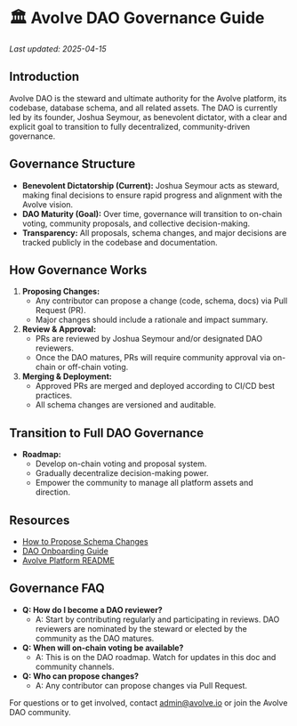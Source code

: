 # 🏛️ Avolve DAO Governance Guide

_Last updated: 2025-04-15_

## Introduction
Avolve DAO is the steward and ultimate authority for the Avolve platform, its codebase, database schema, and all related assets. The DAO is currently led by its founder, Joshua Seymour, as benevolent dictator, with a clear and explicit goal to transition to fully decentralized, community-driven governance.

## Governance Structure
- **Benevolent Dictatorship (Current):** Joshua Seymour acts as steward, making final decisions to ensure rapid progress and alignment with the Avolve vision.
- **DAO Maturity (Goal):** Over time, governance will transition to on-chain voting, community proposals, and collective decision-making.
- **Transparency:** All proposals, schema changes, and major decisions are tracked publicly in the codebase and documentation.

## How Governance Works
1. **Proposing Changes:**
   - Any contributor can propose a change (code, schema, docs) via Pull Request (PR).
   - Major changes should include a rationale and impact summary.
2. **Review & Approval:**
   - PRs are reviewed by Joshua Seymour and/or designated DAO reviewers.
   - Once the DAO matures, PRs will require community approval via on-chain or off-chain voting.
3. **Merging & Deployment:**
   - Approved PRs are merged and deployed according to CI/CD best practices.
   - All schema changes are versioned and auditable.

## Transition to Full DAO Governance
- **Roadmap:**
  - Develop on-chain voting and proposal system.
  - Gradually decentralize decision-making power.
  - Empower the community to manage all platform assets and direction.

## Resources
- [How to Propose Schema Changes](./schema-changes.md)
- [DAO Onboarding Guide](./onboarding.md)
- [Avolve Platform README](../README.md)

## Governance FAQ
- **Q: How do I become a DAO reviewer?**
  - A: Start by contributing regularly and participating in reviews. DAO reviewers are nominated by the steward or elected by the community as the DAO matures.
- **Q: When will on-chain voting be available?**
  - A: This is on the DAO roadmap. Watch for updates in this doc and community channels.
- **Q: Who can propose changes?**
  - A: Any contributor can propose changes via Pull Request.

For questions or to get involved, contact admin@avolve.io or join the Avolve DAO community.
